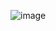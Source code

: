 ![image](https://user-images.githubusercontent.com/96652897/196040668-3188b090-b1cb-46dd-8943-ccb966048b22.png)

